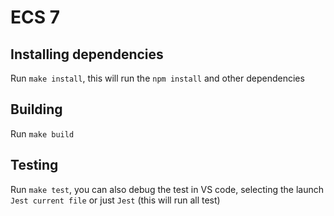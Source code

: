 # ECS 7

## Installing dependencies
Run `make install`, this will run the `npm install` and other dependencies

## Building
Run `make build`

## Testing
Run `make test`, you can also debug the test in VS code, selecting the launch `Jest current file` or just `Jest` (this will run all test)
